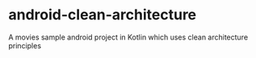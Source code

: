 # android-clean-architecture
A movies sample android project in Kotlin which uses clean architecture principles
